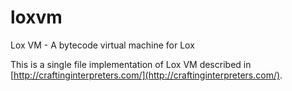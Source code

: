 # loxvm
Lox VM - A bytecode virtual machine for Lox

This is a single file implementation of Lox VM described in [http://craftinginterpreters.com/](http://craftinginterpreters.com/).
